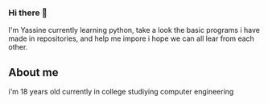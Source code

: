 ### Hi there 👋

I'm Yassine currently learning python, take a look the basic programs i have made in repositories, and help me impore i hope we can all lear from each other.


## About me

i'm 18 years old currently in college studiying computer engineering 
<!--
**fulanii/fulanii** is a ✨ _special_ ✨ repository because its `README.md` (this file) appears on your GitHub profile.

Here are some ideas to get you started:

- 🔭 I’m currently working on ...
- 🌱 I’m currently learning ...
- 👯 I’m looking to collaborate on ...
- 🤔 I’m looking for help with ...
- 💬 Ask me about ...
- 📫 How to reach me: ...
- 😄 Pronouns: ...
- ⚡ Fun fact: ...
-->
